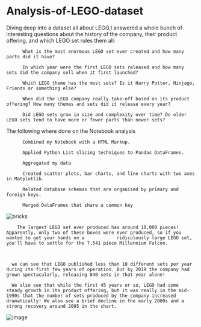 # Analysis-of-LEGO-dataset


  Diving deep into a dataset all about LEGO,I answered a whole bunch of interesting questions about the history of the company, their product offering, and which LEGO set rules them all:

          What is the most enormous LEGO set ever created and how many parts did it have?

          In which year were the first LEGO sets released and how many sets did the company sell when it first launched?

          Which LEGO theme has the most sets? Is it Harry Potter, Ninjago, Friends or something else?

          When did the LEGO company really take-off based on its product offering? How many themes and sets did it release every year?

          Did LEGO sets grow in size and complexity over time? Do older LEGO sets tend to have more or fewer parts than newer sets?
         
 
 
The following where done on the Notebook analysis
         
         
          Combined my Notebook with a HTML Markup.

          Applied Python List slicing techniques to Pandas DataFrames.

          Aggregated my data

          Created scatter plots, bar charts, and line charts with two axes in Matplotlib.

          Related database schemas that are organised by primary and foreign keys.

          Merged DataFrames that share a common key

![bricks](https://user-images.githubusercontent.com/64482231/185492128-6b9e4e14-60cc-4eb7-b535-f319e0b61c7d.jpg)




        The largest LEGO set ever produced has around 10,000 pieces! Apparently, only two of these boxes were ever produced, so if you wanted to get your hands on a            ridiculously large LEGO set, you'll have to settle for the 7,541 piece Millennium Falcon.



      we can see that LEGO published less than 10 different sets per year during its first few years of operation. But by 2019 the company had grown spectacularly, releasing 840 sets in that year alone!
      
      We also see that while the first 45 years or so, LEGO had some steady growth in its product offering, but it was really in the mid-1990s that the number of sets produced by the company increased dramatically! We also see a brief decline in the early 2000s and a strong recovery around 2005 in the chart.


![image](https://user-images.githubusercontent.com/64482231/185507697-972b5e1c-14d4-4927-9758-59c9f56e29ab.png)


